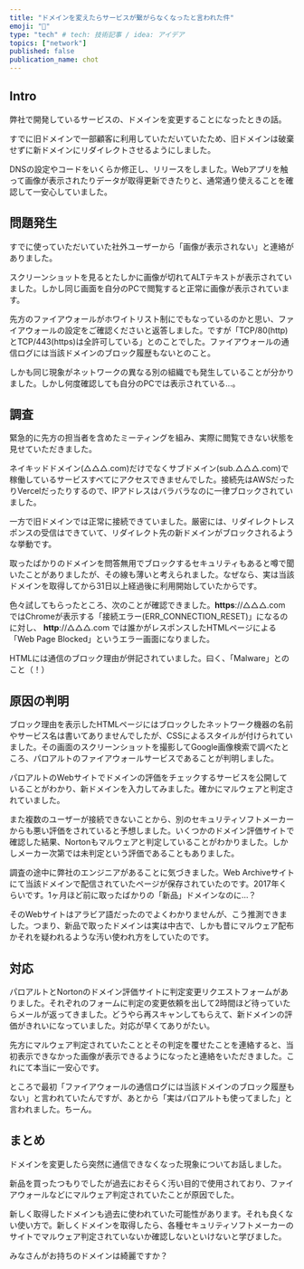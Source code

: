 ```yaml
---
title: "ドメインを変えたらサービスが繋がらなくなったと言われた件"
emoji: "🚫"
type: "tech" # tech: 技術記事 / idea: アイデア
topics: ["network"]
published: false
publication_name: chot
---
```


## Intro

弊社で開発しているサービスの、ドメインを変更することになったときの話。

すでに旧ドメインで一部顧客に利用していただいていたため、旧ドメインは破棄せずに新ドメインにリダイレクトさせるようにしました。

DNSの設定やコードをいくらか修正し、リリースをしました。Webアプリを触って画像が表示されたりデータが取得更新できたりと、通常通り使えることを確認して一安心していました。

## 問題発生

すでに使っていただいていた社外ユーザーから「画像が表示されない」と連絡がありました。

スクリーンショットを見るとたしかに画像が切れてALTテキストが表示されていました。しかし同じ画面を自分のPCで閲覧すると正常に画像が表示されています。

先方のファイアウォールがホワイトリスト制にでもなっているのかと思い、ファイアウォールの設定をご確認くださいと返答しました。ですが「TCP/80(http)とTCP/443(https)は全許可している」とのことでした。ファイアウォールの通信ログには当該ドメインのブロック履歴もないとのこと。

しかも同じ現象がネットワークの異なる別の組織でも発生していることが分かりました。しかし何度確認しても自分のPCでは表示されている…。

## 調査

緊急的に先方の担当者を含めたミーティングを組み、実際に閲覧できない状態を見せていただきました。

ネイキッドドメイン(△△△.com)だけでなくサブドメイン(sub.△△△.com)で稼働しているサービスすべてにアクセスできませんでした。接続先はAWSだったりVercelだったりするので、IPアドレスはバラバラなのに一律ブロックされていました。

一方で旧ドメインでは正常に接続できていました。厳密には、リダイレクトレスポンスの受信はできていて、リダイレクト先の新ドメインがブロックされるような挙動です。

取ったばかりのドメインを問答無用でブロックするセキュリティもあると噂で聞いたことがありましたが、その線も薄いと考えられました。なぜなら、実は当該ドメインを取得してから31日以上経過後に利用開始していたからです。

色々試してもらったところ、次のことが確認できました。**https**://△△△.com ではChromeが表示する「接続エラー(ERR_CONNECTION_RESET)」になるのに対し、 **http**://△△△.com では誰かがレスポンスしたHTMLページによる「Web Page Blocked」というエラー画面になりました。

HTMLには通信のブロック理由が併記されていました。曰く、「Malware」とのこと（！）

## 原因の判明

ブロック理由を表示したHTMLページにはブロックしたネットワーク機器の名前やサービス名は書いてありませんでしたが、CSSによるスタイルが付けられていました。その画面のスクリーンショットを撮影してGoogle画像検索で調べたところ、パロアルトのファイアウォールサービスであることが判明しました。

パロアルトのWebサイトでドメインの評価をチェックするサービスを公開していることがわかり、新ドメインを入力してみました。確かにマルウェアと判定されていました。

また複数のユーザーが接続できないことから、別のセキュリティソフトメーカーからも悪い評価をされていると予想しました。いくつかのドメイン評価サイトで確認した結果、Nortonもマルウェアと判定していることがわかりました。しかしメーカー次第では未判定という評価であることもありました。

調査の途中に弊社のエンジニアがあることに気づきました。Web Archiveサイトにて当該ドメインで配信されていたページが保存されていたのです。2017年くらいです。1ヶ月ほど前に取ったばかりの「新品」ドメインなのに…？

そのWebサイトはアラビア語だったのでよくわかりませんが、こう推測できました。つまり、新品で取ったドメインは実は中古で、しかも昔にマルウェア配布かそれを疑われるような汚い使われ方をしていたのです。

## 対応

パロアルトとNortonのドメイン評価サイトに判定変更リクエストフォームがありました。それぞれのフォームに判定の変更依頼を出して2時間ほど待っていたらメールが返ってきました。どうやら再スキャンしてもらえて、新ドメインの評価がきれいになっていました。対応が早くてありがたい。

先方にマルウェア判定されていたこととその判定を覆せたことを連絡すると、当初表示できなかった画像が表示できるようになったと連絡をいただきました。これにて本当に一安心です。

ところで最初「ファイアウォールの通信ログには当該ドメインのブロック履歴もない」と言われていたんですが、あとから「実はパロアルトも使ってました」と言われました。ちーん。

## まとめ

ドメインを変更したら突然に通信できなくなった現象についてお話しました。

新品を買ったつもりでしたが過去におそらく汚い目的で使用されており、ファイアウォールなどにマルウェア判定されていたことが原因でした。

新しく取得したドメインも過去に使われていた可能性があります。それも良くない使い方で。新しくドメインを取得したら、各種セキュリティソフトメーカーのサイトでマルウェア判定されていないか確認しないといけないと学びました。

みなさんがお持ちのドメインは綺麗ですか？
